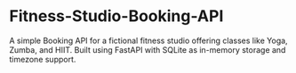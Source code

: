 # Fitness-Studio-Booking-API
A simple Booking API for a fictional fitness studio offering classes like Yoga, Zumba, and HIIT. Built using FastAPI with SQLite as in-memory storage and timezone support.
